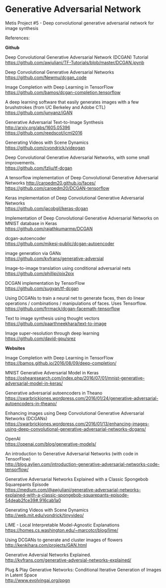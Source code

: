 # Generative Adversarial Network
Metis Project #5 - Deep convolutional generative adversarial network for image synthesis

References: 

__Github__
 
Deep Convolutional Generative Adversarial Network (DCGAN) Tutorial  
https://github.com/awjuliani/TF-Tutorials/blob/master/DCGAN.ipynb

Deep Convolutional Generative Adversarial Networks   
https://github.com/Newmu/dcgan_code

Image Completion with Deep Learning in TensorFlow  
https://github.com/bamos/dcgan-completion.tensorflow

A deep learning software that easily generates images with a few brushstrokes (from UC Berkeley and Adobe CTL)  
https://github.com/junyanz/iGAN

Generative Adversarial Text-to-Image Synthesis http://arxiv.org/abs/1605.05396  
https://github.com/reedscot/icml2016

Generating Videos with Scene Dynamics  
https://github.com/cvondrick/videogan

Deep Convolutional Generative Adversarial Networks, with some small improvements.  
https://github.com/fzliu/tf-dcgan

A tensorflow implementation of Deep Convolutional Generative Adversarial Networks http://carpedm20.github.io/faces/  
https://github.com/carpedm20/DCGAN-tensorflow

Keras implementation of Deep Convolutional Generative Adversarial Networks  
https://github.com/jacobgil/keras-dcgan

Implementation of Deep Convolutional Generative Adversarial Networks on MNIST database in Keras  
https://github.com/rajathkumarmp/DCGAN

dcgan-autoencoder  
https://github.com/mikesj-public/dcgan-autoencoder

image generation via GANs  
https://github.com/kvfrans/generative-adversial

Image-to-image translation using conditional adversarial nets  
https://github.com/phillipi/pix2pix

DCGAN implementation by TensorFlow  
https://github.com/sugyan/tf-dcgan

Using DCGANs to train a neural net to generate faces, then do linear operations / combinations / manipulations of faces. Uses Tensorflow.  
https://github.com/frrmack/dcgan-facemath-tensorflow
 
Text to image synthesis using thought vectors  
https://github.com/paarthneekhara/text-to-image

Image super-resolution through deep learning  
https://github.com/david-gpu/srez  


__Websites__

Image Completion with Deep Learning in TensorFlow  
https://bamos.github.io/2016/08/09/deep-completion/

MNIST Generative Adversarial Model in Keras  
https://oshearesearch.com/index.php/2016/07/01/mnist-generative-adversarial-model-in-keras/

Generative adversarial autoencoders in Theano  
https://swarbrickjones.wordpress.com/2016/01/24/generative-adversarial-autoencoders-in-theano/

Enhancing images using Deep Convolutional Generative Adversarial Networks (DCGANs)  
https://swarbrickjones.wordpress.com/2016/01/13/enhancing-images-using-deep-convolutional-generative-adversarial-networks-dcgans/

OpenAI  
https://openai.com/blog/generative-models/

An introduction to Generative Adversarial Networks (with code in TensorFlow)  
http://blog.aylien.com/introduction-generative-adversarial-networks-code-tensorflow/

Generative Adversarial Networks Explained with a Classic Spongebob Squarepants Episode  
https://medium.com/@awjuliani/generative-adversarial-networks-explained-with-a-classic-spongebob-squarepants-episode-54deab2fce39#.916cab1a0

Generating Videos with Scene Dynamics  
http://web.mit.edu/vondrick/tinyvideo/

LIME - Local Interpretable Model-Agnostic Explanations  
https://homes.cs.washington.edu/~marcotcr/blog/lime/

Using DCGANs to generate and cluster images of flowers   
http://kenkihara.com/projects/GAN.html

Generative Adversial Networks Explained.  
http://kvfrans.com/generative-adversial-networks-explained/

Plug & Play Generative Networks: Conditional Iterative Generation of Images in Latent Space   
http://www.evolvingai.org/ppgn
